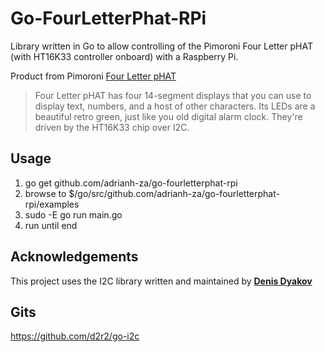 # Go-FourLetterPhat-RPi
Library written in Go to allow controlling of the Pimoroni Four Letter pHAT (with HT16K33 controller onboard) with a Raspberry Pi.

Product from Pimoroni
<a href="https://shop.pimoroni.com/products/four-letter-phat" target="_blank">Four Letter pHAT</a>

>Four Letter pHAT has four 14-segment displays that you can use to display text, numbers, and a host of other characters. Its LEDs are a beautiful retro green, just like you old digital alarm clock. They're driven by the HT16K33 chip over I2C.

## Usage ##

1) go get github.com/adrianh-za/go-fourletterphat-rpi
2) browse to $/go/src/github.com/adrianh-za/go-fourletterphat-rpi/examples
3) sudo -E go run main.go
4) run until end

## Acknowledgements ##

This project uses the I2C library written and maintained by <b><a href="https://github.com/d2r2" target="_blank">Denis Dyakov</a></b>

## Gits ##

https://github.com/d2r2/go-i2c
